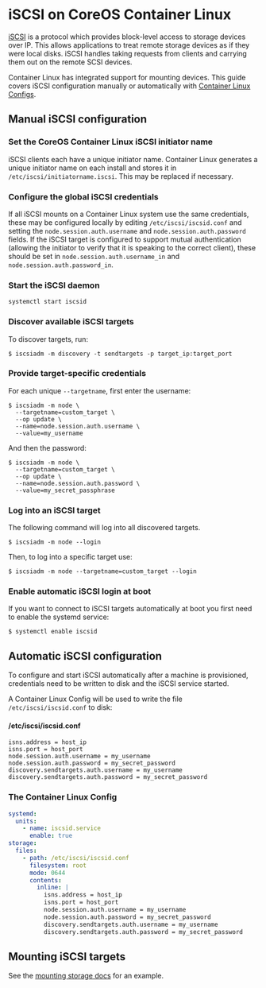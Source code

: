 # iSCSI on CoreOS Container Linux

[iSCSI][iscsi-wiki] is a protocol which provides block-level access to storage devices over IP.
This allows applications to treat remote storage devices as if they were local disks.
iSCSI handles taking requests from clients and carrying them out on the remote SCSI devices.

Container Linux has integrated support for mounting devices.
This guide covers iSCSI configuration manually or automatically with [Container Linux Configs][cl-configs].

## Manual iSCSI configuration

### Set the CoreOS Container Linux iSCSI initiator name

iSCSI clients each have a unique initiator name.
Container Linux generates a unique initiator name on each install and stores it in `/etc/iscsi/initiatorname.iscsi`.
This may be replaced if necessary.

### Configure the global iSCSI credentials

If all iSCSI mounts on a Container Linux system use the same credentials, these may be configured locally by editing `/etc/iscsi/iscsid.conf` and setting the `node.session.auth.username` and `node.session.auth.password` fields.
If the iSCSI target is configured to support mutual authentication (allowing the initiator to verify that it is speaking to the correct client), these should be set in `node.session.auth.username_in` and `node.session.auth.password_in`.

### Start the iSCSI daemon

```
systemctl start iscsid
```

### Discover available iSCSI targets

To discover targets, run:

```
$ iscsiadm -m discovery -t sendtargets -p target_ip:target_port
```

### Provide target-specific credentials

For each unique `--targetname`, first enter the username:

```
$ iscsiadm -m node \
  --targetname=custom_target \
  --op update \
  --name=node.session.auth.username \
  --value=my_username
```

And then the password:

```
$ iscsiadm -m node \
  --targetname=custom_target \
  --op update \
  --name=node.session.auth.password \
  --value=my_secret_passphrase
```

### Log into an iSCSI target

The following command will log into all discovered targets.

```
$ iscsiadm -m node --login
```

Then, to log into a specific target use:

```
$ iscsiadm -m node --targetname=custom_target --login
```

### Enable automatic iSCSI login at boot

If you want to connect to iSCSI targets automatically at boot you first need to enable the systemd service:

```
$ systemctl enable iscsid
```

## Automatic iSCSI configuration

To configure and start iSCSI automatically after a machine is provisioned, credentials need to be written to disk and the iSCSI service started.

A Container Linux Config will be used to write the file `/etc/iscsi/iscsid.conf` to disk:

#### /etc/iscsi/iscsid.conf
<!-- TODO: It's inclear based on documentation what the actual first line of this doc snippet should be.
     This is a best guess based on docs I've read, the rest I'm pretty certain of.
     I know we want to do discovery in this file, just not sure if that line accomplished the task. -->
     
```
isns.address = host_ip
isns.port = host_port
node.session.auth.username = my_username
node.session.auth.password = my_secret_password
discovery.sendtargets.auth.username = my_username
discovery.sendtargets.auth.password = my_secret_password
```

### The Container Linux Config

```yaml container-linux-config
systemd:
  units:
    - name: iscsid.service
      enable: true
storage:
  files:
    - path: /etc/iscsi/iscsid.conf
      filesystem: root
      mode: 0644
      contents:
        inline: |
          isns.address = host_ip
          isns.port = host_port
          node.session.auth.username = my_username
          node.session.auth.password = my_secret_password
          discovery.sendtargets.auth.username = my_username
          discovery.sendtargets.auth.password = my_secret_password
```

## Mounting iSCSI targets

See the [mounting storage docs][mounting-storage] for an example.

[iscsi-wiki]: https://en.wikipedia.org/wiki/ISCSI
[mounting-storage]: mounting-storage.md
[cl-configs]: provisioning.md
